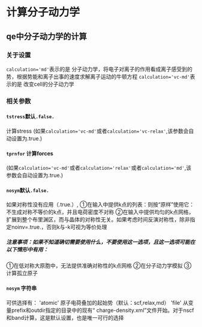 # 计算分子动力学
## qe中分子动力学的计算
### 关于设置
`calculation='md'`表示的是 分子动力学，将电子对离子的作用看成离子感受到的势，根据势能和离子出事的速度求解离子运动的牛顿方程
`calculation='vc-md'`表示的是 改变cell的分子动力学


### 相关参数
#### `tstress`默认`.false.` 
计算stress (如果`calculation='vc-md'`或者`calculation='vc-relax'`,该参数会自动设置为.true.)
#### `tprnfor` 计算forces 
(如果`calculation='vc-md'`或者`calculation='relax'`或者`calculation='md'`,该参数会自动设置为.true.)
#### `nosym`默认`.false.` 
如果对称性没有应用（.true.）,
①在输入中提供k点的列表：则按“原样”使用它：不生成对称不等价的k点，并且电荷密度不对称
②在输入中提供均匀的k点网格，扩展到整个布里渊区，而与晶体的对称性无关。如果考虑时间反演对称性，除非指定noinv=.true.，否则k与-k可视为等价处理

##### 注意事项：如果不知道确切需要使用什么，不要使用这一选项，且这一选项可能在以下情形中有用：
①在低对称大原胞中，无法提供准确对称性的k点网格
②在分子动力学模拟
③计算孤立原子

#### `nosym` 字符串
可供选择有：
'atomic'  原子电荷叠加的起始势（默认：scf,relax,md）
'file'   从变量prefix和outdir指定的目录中的现有“ charge-density.xml”文件开始。对于nscf和band计算，这是默认设置，也是唯一可行的选择

####
